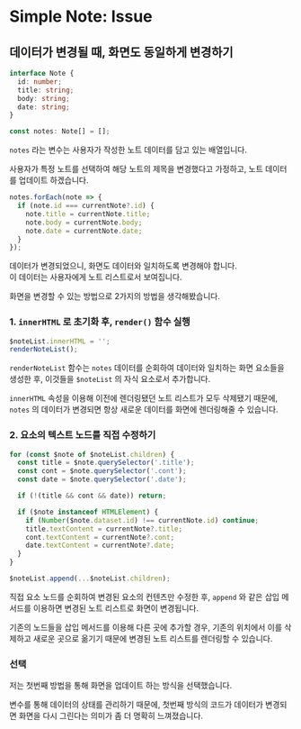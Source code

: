 # Simple Note: Issue

## 데이터가 변경될 때, 화면도 동일하게 변경하기

```typescript
interface Note {
  id: number;
  title: string;
  body: string;
  date: string;
}

const notes: Note[] = [];
```

`notes` 라는 변수는 사용자가 작성한 노트 데이터를 담고 있는 배열입니다.

사용자가 특정 노트를 선택하여 해당 노트의 제목을 변경했다고 가정하고, 노트 데이터를 업데이트 하겠습니다.

```typescript
notes.forEach(note => {
  if (note.id === currentNote?.id) {
    note.title = currentNote.title;
    note.body = currentNote.body;
    note.date = currentNote.date;
  }
});
```

데이터가 변경되었으니, 화면도 데이터와 일치하도록 변경해야 합니다.  
이 데이터는 사용자에게 노트 리스트로서 보여집니다.

화면을 변경할 수 있는 방법으로 2가지의 방법을 생각해봤습니다.

### 1. `innerHTML` 로 초기화 후, `render()` 함수 실행

```typescript
$noteList.innerHTML = '';
renderNoteList();
```

`renderNoteList` 함수는 `notes` 데이터를 순회하여 데이터와 일치하는 화면 요소들을 생성한 후, 이것들을 `$noteList` 의 자식 요소로서 추가합니다.

`innerHTML` 속성을 이용해 이전에 렌더링됐던 노트 리스트가 모두 삭제됐기 때문에, `notes` 의 데이터가 변경되면 항상 새로운 데이터를 화면에 렌더링해줄 수 있습니다.

### 2. 요소의 텍스트 노드를 직접 수정하기

```typescript
for (const $note of $noteList.children) {
  const title = $note.querySelector('.title');
  const cont = $note.querySelector('.cont');
  const date = $note.querySelector('.date');

  if (!(title && cont && date)) return;

  if ($note instanceof HTMLElement) {
    if (Number($note.dataset.id) !== currentNote.id) continue;
    title.textContent = currentNote?.title;
    cont.textContent = currentNote?.cont;
    date.textContent = currentNote?.date;
  }
}

$noteList.append(...$noteList.children);
```

직접 요소 노드를 순회하여 변경된 요소의 컨텐츠만 수정한 후, `append` 와 같은 삽입 메서드를 이용하면 변경된 노트 리스트로 화면이 변경됩니다.

기존의 노드들을 삽입 메서드를 이용해 다른 곳에 추가할 경우, 기존의 위치에서 이를 삭제하고 새로운 곳으로 옮기기 때문에 변경된 노트 리스트를 렌더링할 수 있습니다.

### 선택

저는 첫번째 방법을 통해 화면을 업데이트 하는 방식을 선택했습니다.

변수를 통해 데이터의 상태를 관리하기 때문에, 첫번째 방식의 코드가 데이터가 변경되면 화면을 다시 그린다는 의미가 좀 더 명확히 느껴졌습니다.
